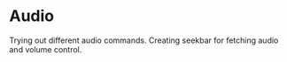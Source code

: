 # Audio
Trying out different audio commands.
Creating seekbar for fetching audio and volume control.
